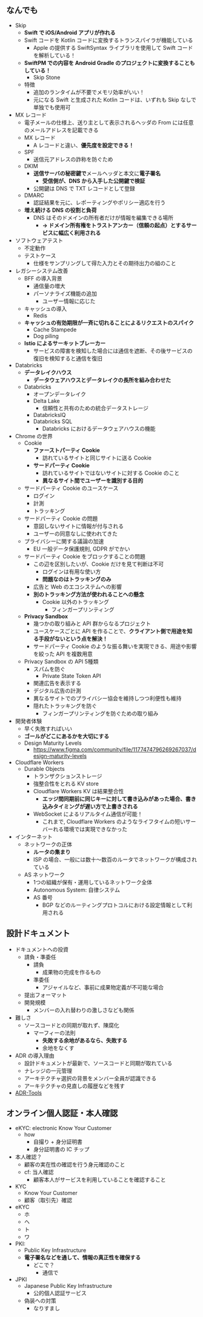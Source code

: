 ## なんでも

- Skip
  - **Swift で iOS/Android アプリが作れる**
  - Swift コードを Kotlin コードに変換するトランスパイラが機能している
    - Apple の提供する SwiftSyntax ライブラリを使用して Swift コードを解析している！
  - **SwiftPM での内容を Android Gradle のプロジェクトに変換することもしている！**
    - Skip Stone
  - 特徴
    - 追加のランタイムが不要でメモリ効率がいい！
    - 元になる Swift と生成された Kotlin コードは、いずれも Skip なしで単独でも使用可
- MX レコード
  - 電子メールの仕様上、送り主として表示されるヘッダの From には任意のメールアドレスを記載できる
  - MX レコード
    - A レコードと違い、**優先度を設定できる！**
  - SPF
    - 送信元アドレスの詐称を防ぐため
  - DKIM
    - **送信サーバの秘密鍵で**メールヘッダと本文に**電子署名**
      - **受信側が、DNS から入手した公開鍵で検証**
    - 公開鍵は DNS で TXT レコードとして登録
  - DMARC
    - 認証結果を元に、レポーティングやポリシー適応を行う
  - **増え続ける DNS の役割と負荷**
    - DNS はそのドメインの所有者だけが情報を編集できる場所
      - **→ ドメイン所有権をトラストアンカー（信頼の起点）とするサービスに幅広く利用される**
- ソフトウェアテスト
  - 不定動作
  - テストケース
    - 仕様をサンプリングして得た入力とその期待出力の組のこと
- レガシーシステム改善
  - BFF の導入背景
    - 通信量の増大
    - パーソナライズ機能の追加
      - ユーザー情報に応じた
  - キャッシュの導入
    - Redis
  - **キャッシュの有効期限が一斉に切れることによるリクエストのスパイク**
    - Cache Stampede
    - Dog piling
  - **Istio によるサーキットブレーカー**
    - サービスの障害を検知した場合には通信を遮断、その後サービスの復旧を検知すると通信を復旧
- Databricks
  - **データレイクハウス**
    - **データウェアハウスとデータレイクの長所を組み合わせた**
  - Databricks
    - オープンデータレイク
    - Delta Lake
      - 信頼性と共有のための統合データストレージ
    - DatabricksIQ
    - Databricks SQL
      - Databricks におけるデータウェアハウスの機能
- Chrome の世界
  - Cookie
    - **ファーストパーティ Cookie**
      - 訪れているサイトと同じサイトに送る Cookie
    - **サードパーティ Cookie**
      - 訪れているサイトではないサイトに対する Cookie のこと
      - **異なるサイト間でユーザーを識別する目的**
  - サードパーティ Cookie のユースケース
    - ログイン
    - 計測
    - トラッキング
  - サードパーティ Cookie の問題
    - 意図しないサイトに情報が付与される
    - ユーザーの同意なしに使われてきた
  - プライバシーに関する議論の加速
    - EU 一般データ保護規則, GDPR がでかい
  - サードパーティ Cookie をブロックすることの問題
    - この辺を区別したいが、Cookie だけを見て判断は不可
      - ログインは有用な使い方
      - **問題なのはトラッキングのみ**
    - 広告と Web のエコシステムへの影響
    - **別のトラッキング方法が使われることへの懸念**
      - Cookie 以外のトラッキング
        - フィンガープリンティング
  - **Privacy Sandbox**
    - 幾つかの取り組みと API 群からなるプロジェクト
    - ユースケースごとに API を作ることで、**クライアント側で用途を知る手段がないという点を解決！**
    - サードパーティ Cookie のような振る舞いを実現できる、用途や影響を絞った API を複数用意
  - Privacy Sandbox の API 5種類
    - スパムを防ぐ
      - Private State Token API
    - 関連広告を表示する
    - デジタル広告の計測
    - 異なるサイトでのプライバシー協会を維持しつつ利便性も維持
    - 隠れたトラッキングを防ぐ
      - フィンガープリンティングを防ぐための取り組み
- 開発者体験
  - 早く失敗すればいい
  - **ゴールがどこにあるかを大切にする**
  - Design Maturity Levels
    - https://www.figma.com/community/file/1177474796269267037/design-maturity-levels
- Cloudflare Workers
  - Durable Objects
    - トランザクションストレージ
    - 強整合性をとれる KV store
    - Cloudflare Workers KV は結果整合性
      - **エッジ間同期前に同じキーに対して書き込みがあった場合、書き込みタイミングが遅い方で上書きされる**
    - WebSocket によるリアルタイム通信が可能！
      - これまで, Cloudflare Workers のようなライフタイムの短いサーバーれる環境では実現できなかった
- インターネット
  - ネットワークの正体
    - **ルータの集まり**
    - ISP の場合、一般には数十〜数百のルータでネットワークが構成されている
  - AS ネットワーク
    - 1つの組織が保有・運用しているネットワーク全体
    - Autonomous System: 自律システム
    - AS 番号
      - BGP などのルーティングプロトコルにおける設定情報として利用される

## 設計ドキュメント

- ドキュメントへの投資
  - 請負・準委任
    - 請負
      - 成果物の完成を作るもの
    - 準委任
      - アジャイルなど、事前に成果物定義が不可能な場合
  - 提出フォーマット
  - 開発規模
    - メンバーの入れ替わりの激しさなども関係
- 難しさ
  - ソースコードとの同期が取れず、陳腐化
    - マーフィーの法則
      - **失敗する余地があるなら、失敗する**
      - 余地をなくす
- ADR の導入理由
  - 設計ドキュメントが最新で、ソースコードと同期が取れている
  - ナレッジの一元管理
  - アーキテクチャ選択の背景をメンバー全員が認識できる
  - アーキテクチャの見直しの履歴などを残す
- [ADR-Tools](https://github.com/npryce/adr-tools)


## オンライン個人認証・本人確認

- eKYC: electronic Know Your Customer
  - how
    - 自撮り + 身分証明書
    - 身分証明書の IC チップ
- 本人確認？
  - 顧客の実在性の確認を行う身元確認のこと
  - cf: 当人確認
    - 顧客本人がサービスを利用していることを確認すること
- KYC
  - Know Your Customer
  - 顧客（取引先）確認
- eKYC
  - ホ
  - ヘ
  - ト
  - ワ
- PKI:
  - Public Key Infrastructure
  - **電子署名などを通して、情報の真正性を確保する**
    - どこで？
      - 通信で
- JPKI
  - Japanese Public Key Infrastructure
    - 公的個人認証サービス
  - 偽装への対策
    - なりすまし

